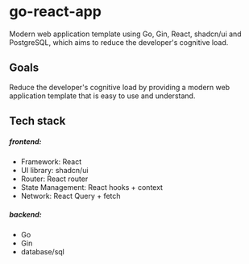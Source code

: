 # go-react-app

Modern web application template using Go, Gin, React, shadcn/ui and PostgreSQL, which aims to reduce the developer's 
cognitive load.

## Goals

Reduce the developer's cognitive load by providing a modern web application template that is easy to use and understand.

## Tech stack
##### frontend: 
- Framework: React
- UI library: shadcn/ui
- Router: React router
- State Management: React hooks + context
- Network: React Query + fetch

##### backend:
- Go
- Gin
- database/sql

